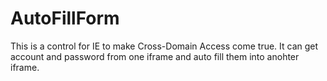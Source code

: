 # AutoFillForm

This is a control for IE to make Cross-Domain Access come true. It can get account and password from one iframe and auto fill them into anohter iframe.
